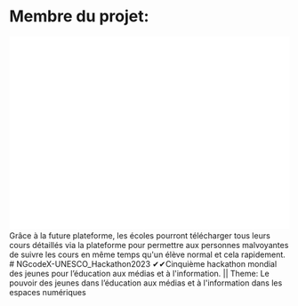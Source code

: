 # Membre du projet:
<img src="https://raw.githubusercontent.com/NGcodeX/NGcodeX-UNESCO_Hackathon2023/a84f3ef84c69e6d8f57a407848e58655d0b432f7/IA-Integration/members.svg?token=A4TXRO4BCO22G5GUJAP7BEDEUDMRW">
Grâce à la future plateforme, les écoles pourront télécharger tous leurs cours détaillés via la plateforme pour permettre aux personnes malvoyantes de suivre les cours en même temps qu'un élève normal et cela rapidement.
# NGcodeX-UNESCO_Hackathon2023
✔✔Cinquième hackathon mondial des jeunes pour l’éducation aux médias et à l'information. || Theme: Le pouvoir des jeunes dans l’éducation aux médias et à l'information dans les espaces numériques

